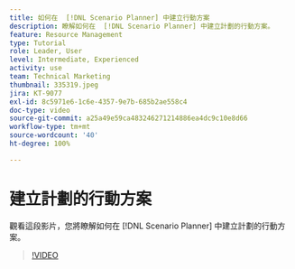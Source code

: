 ```yaml
---
title: 如何在  [!DNL Scenario Planner] 中建立行動方案
description: 瞭解如何在  [!DNL Scenario Planner] 中建立計劃的行動方案。
feature: Resource Management
type: Tutorial
role: Leader, User
level: Intermediate, Experienced
activity: use
team: Technical Marketing
thumbnail: 335319.jpeg
jira: KT-9077
exl-id: 8c5971e6-1c6e-4357-9e7b-685b2ae558c4
doc-type: video
source-git-commit: a25a49e59ca483246271214886ea4dc9c10e8d66
workflow-type: tm+mt
source-wordcount: '40'
ht-degree: 100%

---
```


# 建立計劃的行動方案

觀看這段影片，您將瞭解如何在 [!DNL Scenario Planner] 中建立計劃的行動方案。

>[!VIDEO](https://video.tv.adobe.com/v/335319/?quality=12&learn=on)
